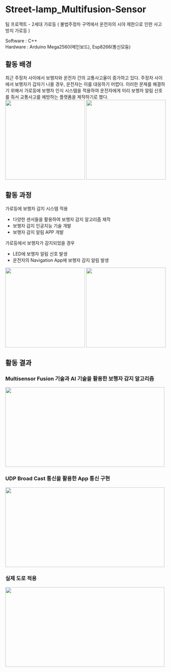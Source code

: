 # Street-lamp_Multifusion-Sensor
팀 프로젝트 - 2세대 가로등 ( 불법주정차 구역에서 운전자의 시야 제한으로 인한 사고 방지 가로등 )

Software : C++   
Hardware : Arduino Mega2560(메인보드), Esp8266(통신모듕)
   

## 활동 배경
최근 주정차 사이에서 보행자와 운전자 간의 교통사고율이 증가하고 있다. 주정차 사이에서 보행자가 갑자기 나올 경우, 운전자는 이를 대응하기 어렵다. 이러한 문제를 해결하기 위해서 가로등에 보행자 인식 시스템을 적용하여 운전자에게 미리 보행자 알림 신호를 줘서 교통사고를 예방하는 플랫폼을 제작하기로 했다.   
<img src="https://github.com/hyeokzzi/StreetLampProject_Multifusion-Sensor/assets/87352996/8cd06fe1-5709-44e5-afdb-f1e44860e9ef.png" width="250" height="250"/>
<img src="https://github.com/hyeokzzi/StreetLampProject_Multifusion-Sensor/assets/87352996/1a9eb8f3-2c8d-48ef-b17c-1258ad194350.png" width="250" height="250"/>   



## 활동 과정
가로등에 보행자 감지 시스템 적용
- 다양한 센서들을 활용하여 보행자 감지 알고리즘 제작
- 보행자 감지 인공지능 기술 개발
- 보행자 감지 알림 APP 개발

가로등에서 보행자가 감지되었을 경우
- LED에 보행자 알림 신호 발생
- 운전자의 Navigation App에 보행자 감지 알림 발생   
<img src="https://github.com/hyeokzzi/StreetLampProject_Multifusion-Sensor/assets/87352996/e879a3f3-9851-4461-9091-9011d5e6f005.png" width="250" height="250"/>
<img src="https://github.com/hyeokzzi/StreetLampProject_Multifusion-Sensor/assets/87352996/4b4d6f05-adb5-4de1-8412-9eced8fcd730.png" width="250" height="250"/>


   
   
## 활동 결과
### Multisensor Fusion 기술과 AI 기술을 활용한 보행자 감지 알고리즘
<img src="https://github.com/hyeokzzi/StreetLampProject_Multifusion-Sensor/assets/87352996/1d47874e-0033-4b95-b965-dccb52aa92e1.png" width="500" height="250"/>   


### UDP Broad Cast 통신을 활용한 App 통신 구현
<img src="https://github.com/hyeokzzi/StreetLampProject_Multifusion-Sensor/assets/87352996/f3408411-26c8-454e-bf07-f6d4e6cab5a0.png" width="500" height="250"/>   


### 실제 도로 적용
<img src="https://github.com/hyeokzzi/StreetLampProject_Multifusion-Sensor/assets/87352996/749321d6-51b5-4aad-922c-27bdea351a6f.png" width="500" height="250"/>   

